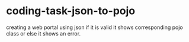 # coding-task-json-to-pojo
creating a web portal using json if it is valid it shows corresponding pojo class or else it shows an error.
